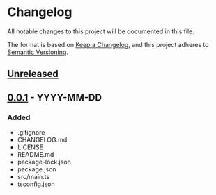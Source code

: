 # Changelog
All notable changes to this project will be documented in this file.

The format is based on [Keep a Changelog](https://keepachangelog.com/en/1.0.0/),
and this project adheres to [Semantic Versioning](https://semver.org/spec/v2.0.0.html).

## [Unreleased]

## [0.0.1] - YYYY-MM-DD
### Added
- .gitignore
- CHANGELOG.md
- LICENSE
- README.md
- package-lock.json
- package.json
- src/main.ts
- tsconfig.json

[Unreleased]: https://github.com/<OWNER>/<REPO>/compare/v0.0.1...HEAD
[0.0.1]: https://github.com/<OWNER>/<REPO>/releases/tag/v0.0.1
